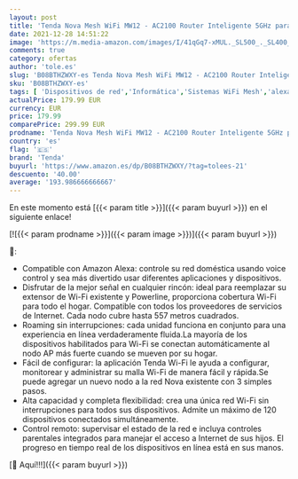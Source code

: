 ```yaml
---
layout: post
title: 'Tenda Nova Mesh WiFi MW12 - AC2100 Router Inteligente 5GHz para Todo el Hogar  Amplificador WiFi  Tri-Band hasta 500m²  120 Dispositivos  2 Gigabit  Adecuado para Gaming  HD TV y Alexa  3 Unidades '
date: 2021-12-28 14:51:22
image: 'https://m.media-amazon.com/images/I/41qGq7-xMUL._SL500_._SL400_.jpg'
comments: true
category: ofertas
author: 'tole.es'
slug: 'B08BTHZWXY-es Tenda Nova Mesh WiFi MW12 - AC2100 Router Inteligente 5GHz...'
sku: 'B08BTHZWXY-es'
tags: [ 'Dispositivos de red','Informática','Sistemas WiFi Mesh','alexa','tenda', ]
actualPrice: 179.99 EUR
currency: EUR
price: 179.99
comparePrice: 299.99 EUR
prodname: 'Tenda Nova Mesh WiFi MW12 - AC2100 Router Inteligente 5GHz para Todo el Hogar  Amplificador WiFi  Tri-Band hasta 500m²  120 Dispositivos  2 Gigabit  Adecuado para Gaming  HD TV y Alexa  3 Unidades '
country: 'es'
flag: '🇪🇸'
brand: 'Tenda'
buyurl: 'https://www.amazon.es/dp/B08BTHZWXY/?tag=tolees-21'
descuento: '40.00'
average: '193.986666666667'
---
```


En este momento está [{{< param title >}}]({{< param buyurl >}}) en el siguiente enlace!

[![{{< param prodname >}}]({{< param image >}})]({{< param buyurl >}})

🔎:

- Compatible con Amazon Alexa: controle su red doméstica usando voice control y sea más divertido usar diferentes aplicaciones y dispositivos.
- Disfrutar de la mejor señal en cualquier rincón: ideal para reemplazar su extensor de Wi-Fi existente y Powerline, proporciona cobertura Wi-Fi para todo el hogar. Compatible con todos los proveedores de servicios de Internet. Cada nodo cubre hasta 557 metros cuadrados.
- Roaming sin interrupciones: cada unidad funciona en conjunto para una experiencia en línea verdaderamente fluida.La mayoría de los dispositivos habilitados para Wi-Fi se conectan automáticamente al nodo AP más fuerte cuando se mueven por su hogar.
- Fácil de configurar: la aplicación Tenda Wi-Fi le ayuda a configurar, monitorear y administrar su malla Wi-Fi de manera fácil y rápida.Se puede agregar un nuevo nodo a la red Nova existente con 3 simples pasos.
- Alta capacidad y completa flexibilidad: crea una única red Wi-Fi sin interrupciones para todos sus dispositivos. Admite un máximo de 120 dispositivos conectados simultáneamente.
- Control remoto: supervisar el estado de la red e incluya controles parentales integrados para manejar el acceso a Internet de sus hijos. El progreso en tiempo real de los dispositivos en línea está en sus manos.

[🛒 Aquí!!!]({{< param buyurl >}})
